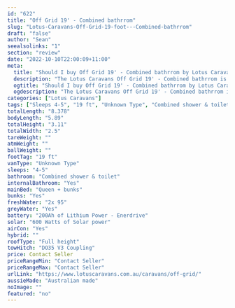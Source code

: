 ```yaml
---
id: "622"
title: "Off Grid 19' - Combined bathrrom"
slug: "Lotus-Caravans-Off-Grid-19-foot---Combined-bathrrom"
draft: "false"
author: "Sean"
seealsolinks: "1"
section: "review"
date: "2022-10-10T22:00:09+11:00"
meta:
  title: "Should I buy Off Grid 19' - Combined bathrrom by Lotus Caravans?"
  description: "The Lotus Caravans Off Grid 19' - Combined bathrrom is classed as Unknown Type, and sleeps 4-5 people. It is Australian made and comes in at 19 ft. It generally has Combined shower & toilet."
  ogtitle: "Should I buy Off Grid 19' - Combined bathrrom by Lotus Caravans?"
  ogdescription: "The Lotus Caravans Off Grid 19' - Combined bathrrom is classed as Unknown Type, and sleeps 4-5 people. It is Australian made and comes in at 19 ft. It generally has Combined shower & toilet."
categories: ["Lotus Caravans"]
tags: ["Sleeps 4-5", "19 ft", "Unknown Type", "Combined shower & toilet", "Full height", "Price Unknown", "Australian made"]
totalLength: "8.378"
bodyLength: "5.89"
totalHeight: "3.11"
totalWidth: "2.5"
tareWeight: ""
atmWeight: ""
ballWeight: ""
footTag: "19 ft"
vanType: "Unknown Type"
sleeps: "4-5"
bathroom: "Combined shower & toilet"
internalBathroom: "Yes"
mainBed: "Queen + bunks"
bunks: "Yes"
freshWater: "2x 95"
greyWater: "Yes"
battery: "200Ah of Lithium Power - Enerdrive"
solar: "600 Watts of Solar power"
airCon: "Yes"
hybrid: ""
roofType: "Full height"
towHitch: "DO35 V3 Coupling"
price: Contact Seller
priceRangeMin: "Contact Seller"
priceRangeMax: "Contact Seller"
urlLink: "https://www.lotuscaravans.com.au/caravans/off-grid/"
aussieMade: "Australian made"
noImage: ""
featured: "no"
---
```

